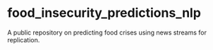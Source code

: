 # food_insecurity_predictions_nlp
A public repository on predicting food crises using news streams for replication.
